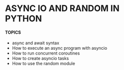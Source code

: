 # ASYNC IO AND RANDOM IN PYTHON

#### TOPICS
- async and await syntax  
- How to execute an async program with asyncio  
- How to run concurrent coroutines  
- How to create asyncio tasks  
- How to use the random module  